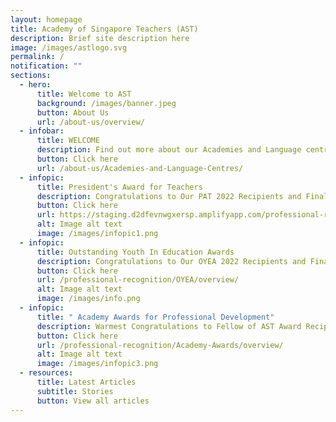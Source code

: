 ```yaml
---
layout: homepage
title: Academy of Singapore Teachers (AST)
description: Brief site description here
image: /images/astlogo.svg
permalink: /
notification: ""
sections:
  - hero:
      title: Welcome to AST
      background: /images/banner.jpeg
      button: About Us
      url: /about-us/overview/
  - infobar:
      title: WELCOME
      description: Find out more about our Academies and Language centres
      button: Click here
      url: /about-us/Academies-and-Language-Centres/
  - infopic:
      title: President's Award for Teachers
      description: Congratulations to Our PAT 2022 Recipients and Finalists!
      button: Click here
      url: https://staging.d2dfevnwgxersp.amplifyapp.com/professional-recognition/Presidents-Award-for-Teachers/overview/
      alt: Image alt text
      image: /images/infopic1.png
  - infopic:
      title: Outstanding Youth In Education Awards
      description: Congratulations to Our OYEA 2022 Recipients and Finalists!
      button: Click here
      url: /professional-recognition/OYEA/overview/
      alt: Image alt text
      image: /images/info.png
  - infopic:
      title: " Academy Awards for Professional Development"
      description: Warmest Congratulations to Fellow of AST Award Recipients!
      button: Click here
      url: /professional-recognition/Academy-Awards/overview/
      alt: Image alt text
      image: /images/infopic3.png
  - resources:
      title: Latest Articles
      subtitle: Stories
      button: View all articles
---
```

